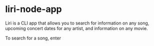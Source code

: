 # liri-node-app

Liri is a CLI app that allows you to search for information on any song, upcoming concert dates for any artist, and information on any movie.

To search for a song, enter 
